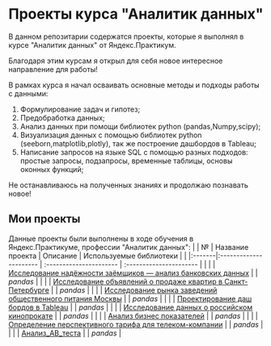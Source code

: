 # Проекты курса "Аналитик данных" 

В данном репозитарии содержатся проекты, которые я выполнял в курсе "Аналитик данных" от Яндекс.Практикум.

Благодаря этим курсам я открыл для себя новое интересное направление для работы!

В рамках курса я начал осваивать основные методы и подходы работы с данными:

1. Формулирование задач и гипотез;
2. Предобработка данных;
3. Анализ данных при помощи библиотек python (pandas,Numpy,scipy);
4. Визуализация данных с помощью библиотек python (seeborn,matplotlib,plotly), так же построение дашбордов в Tableau;
5. Написание запросов на языке SQL с помощью разных подходов: простые запросы, подзапросы, временные таблицы, основы оконных функций; 

Не останавливаюсь на полученных знаниях и продолжаю познавать новое!
## Мои проекты

Данные проекты были выполнены в ходе обучения в Яндекс.Практикуме, профессии "Аналитик данных":
| | № | Название проекта | Описание | Используемые библиотеки | 
| |:-------|:---------------------- | :---------------------- | :---------------------- |
| | | [Исследование надёжности заёмщиков — анализ банковских данных](Исследование_надёжности_заёмщиков—анализ_банковских_данных) | | *pandas* |
| | | [Исследование объявлений о продаже квартир в Санкт-Петербурге](Исследование_объявлений_о_продаже_квартир_в_Санкт-Петербурге) | | *pandas* |
| | | [Исследование рынка заведений общественного питания Москвы](Исследование_рынка_заведений_общественного_питания_Москвы) | | *pandas* |
| | | [Проектирование даш бордов в Tableau](Проектирование_даш_бордов_в_Tableau) | | *pandas* |
| | | [Исследование данных о российском кинопрокате](Исследование_данных_о_российском_кинопрокате) | | *pandas* |
| | | [Анализ бизнес показателей](Анализ_бизнес_показателей) | | *pandas* |
| | | [Определение перспективного тарифа для телеком-компании](Определение_перспективного_тарифа_для_телеком-компании) | | *pandas* |
| | | [Анализ_AB_теста](Анализ_AB_теста) | | *pandas* |


